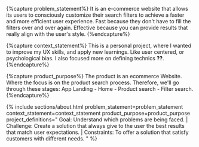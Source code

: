 {%capture problem_statement%}
It is an e-commerce website that allows its users to consciously customize their search filters to achieve a faster and more efficient user experience.
Fast because they don't have to fill the filters over and over again.
Effective because you can provide results that really align with the user's style.
{%endcapture%}

{%capture context_statement%}
This is a personal project, where I wanted to improve my UX skills, and apply new learnings. Like user centered, or psychological bias.
I also focused more on defining technics **??**.
{%endcapture%}

{%capture product_purpose%}
The product is an ecommerce Website. Where the focus is on the product search process. Therefore, we'll go through these stages: App Landing - Home - Product search - Filter search.
{%endcapture%}

{%
include sections/about.html
problem_statement=problem_statement
context_statement=context_statement
product_purpose=product_purpose
project_definitions="
Goal: Understand which problems are being faced. |
Challenge: Create a solution that always give to the user the best results that match user expectations. |
Constraints: To offer a solution that satisfy customers with different needs.
"
%}
